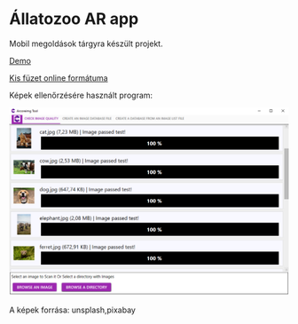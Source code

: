 # Állatozoo AR app

Mobil megoldások tárgyra készült projekt.

[Demo](https://###)

[Kis füzet online formátuma](https://github.com/TarrImre/MobileAR_app/blob/imibranch/demo/AllatozooMergedLite.pdf)

Képek ellenőrzésére használt program:

![arcoreimagetool](https://github.com/TarrImre/MobileAR_app/blob/imibranch/demo/arcoreimagetool.png)

A képek forrása: unsplash,pixabay
